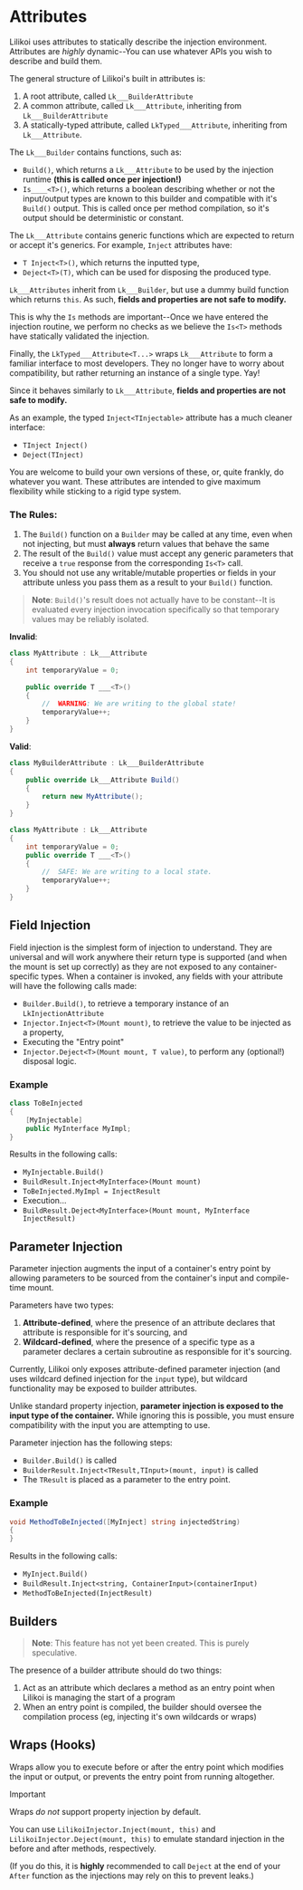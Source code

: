 ﻿
# Attributes

Lilikoi uses attributes to statically describe the injection environment. 
Attributes are *highly* dynamic--You can use whatever APIs you wish to describe and build them.

The general structure of Lilikoi's built in attributes is:

1. A root attribute, called `Lk___BuilderAttribute`
2. A common attribute, called `Lk___Attribute`, inheriting from `Lk___BuilderAttribute`
3. A statically-typed attribute, called `LkTyped___Attribute`, inheriting from `Lk___Attribute`.

The `Lk___Builder` contains functions, such as:
- `Build()`, which returns a `Lk___Attribute` to be used by the injection runtime **(this is called once per injection!)**
- `Is____<T>()`, which returns a boolean describing whether or not the input/output types are known to this builder 
  and compatible with it's `Build()` output.
  This is called once per method compilation, so it's output should be deterministic or constant.

The `Lk___Attribute` contains generic functions which are expected to return or accept it's generics.
For example, `Inject` attributes have:
- `T Inject<T>()`, which returns the inputted type,
- `Deject<T>(T)`, which can be used for disposing the produced type.

`Lk___Attributes` inherit from `Lk___Builder`, but use a dummy build function which returns `this`. As such, **fields and properties are not safe to modify.**

This is why the `Is` methods are important--Once we have entered the injection routine, 
we perform no checks as we believe the `Is<T>` methods have statically validated the injection.

Finally, the `LkTyped___Attribute<T...>` wraps `Lk___Attribute` to form a familiar interface to most developers. 
They no longer have to worry about compatibility, but rather returning an instance of a single type. Yay!

Since it behaves similarly to `Lk___Attribute`, **fields and properties are not safe to modify.**

As an example, the typed `Inject<TInjectable>` attribute has a much cleaner interface:
- `TInject Inject()`
- `Deject(TInject)`

You are welcome to build your own versions of these, or, quite frankly, do whatever you want.
These attributes are intended to give maximum flexibility while sticking to a rigid type system.

### The Rules:
1. The `Build()` function on a `Builder` may be called at any time, even when not injecting, but must **always** return values that behave the same
2. The result of the `Build()` value must accept any generic parameters that receive a `true` response from the corresponding `Is<T>` call.
3. You should not use any writable/mutable properties or fields in your attribute unless you pass them as a result to your `Build()` function.

> **Note**: `Build()`'s result does not actually have to be constant--It is evaluated every injection invocation
> specifically so that temporary values may be reliably isolated.

**Invalid**:
```cs
class MyAttribute : Lk___Attribute
{
    int temporaryValue = 0;
    
    public override T ___<T>()
    {
        //  WARNING: We are writing to the global state!
        temporaryValue++;
    }
}
```

**Valid**:
```cs
class MyBuilderAttribute : Lk___BuilderAttribute
{
    public override Lk___Attribute Build()
    {
        return new MyAttribute();
    }
}

class MyAttribute : Lk___Attribute
{
    int temporaryValue = 0;
    public override T ___<T>()
    {
        //  SAFE: We are writing to a local state.
        temporaryValue++;
    }
}
```

## Field Injection

Field injection is the simplest form of injection to understand. 
They are universal and will work anywhere their return type is supported (and when the mount is set up correctly) as they are
not exposed to any container-specific types.
When a container is invoked, any fields with your attribute will have the following calls made:

- `Builder.Build()`, to retrieve a temporary instance of an `LkInjectionAttribute`
- `Injector.Inject<T>(Mount mount)`, to retrieve the value to be injected as a property,
- Executing the "Entry point"
- `Injector.Deject<T>(Mount mount, T value)`, to perform any (optional!) disposal logic.

### Example

```cs
class ToBeInjected
{
    [MyInjectable]
    public MyInterface MyImpl;
}
```
Results in the following calls:
- `MyInjectable.Build()`
- `BuildResult.Inject<MyInterface>(Mount mount)`
- `ToBeInjected.MyImpl = InjectResult`
- Execution...
- `BuildResult.Deject<MyInterface>(Mount mount, MyInterface InjectResult)`

## Parameter Injection

Parameter injection augments the input of a container's entry point by allowing parameters to be
sourced from the container's input and compile-time mount.

Parameters have two types:
1. **Attribute-defined**, where the presence of an attribute declares that attribute is responsible for it's sourcing, and
2. **Wildcard-defined**, where the presence of a specific type as a parameter declares a certain subroutine as responsible for it's sourcing.

Currently, Lilikoi only exposes attribute-defined parameter injection (and uses wildcard defined injection for the `input` type),
but wildcard functionality may be exposed to builder attributes.

Unlike standard property injection, **parameter injection is exposed to the input type of the container.** While ignoring this is possible,
you must ensure compatibility with the input you are attempting to use.

Parameter injection has the following steps:
- `Builder.Build()` is called
- `BuilderResult.Inject<TResult,TInput>(mount, input)` is called
- The `TResult` is placed as a parameter to the entry point.

### Example
```cs
void MethodToBeInjected([MyInject] string injectedString)
{
}
```
Results in the following calls:
- `MyInject.Build()`
- `BuildResult.Inject<string, ContainerInput>(containerInput)`
- `MethodToBeInjected(InjectResult)`

## Builders
> **Note**: This feature has not yet been created. This is purely speculative.

The presence of a builder attribute should do two things:
1. Act as an attribute which declares a method as an entry point when Lilikoi is managing the start of a program
2. When an entry point is compiled, the builder should oversee the compilation process (eg, injecting it's own wildcards or wraps)

## Wraps (Hooks)

Wraps allow you to execute before or after the entry point which modifies the input or output, or prevents the entry point
from running altogether.

> [!IMPORTANT]
> Wraps *do not* support property injection by default.
> 
> You can use `LilikoiInjector.Inject(mount, this)` and `LilikoiInjector.Deject(mount, this)` to emulate standard injection in the before and after methods, respectively.
> 
> (If you do this, it is **highly** recommended to call `Deject` at the end of your `After` function as the injections may rely on this to prevent leaks.)
